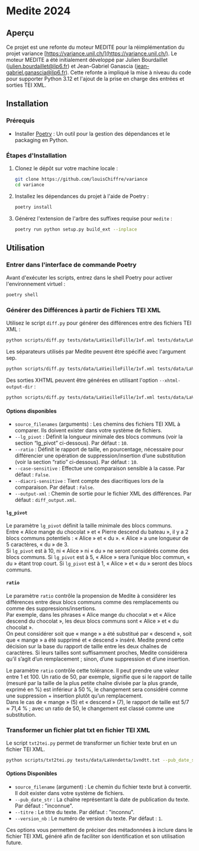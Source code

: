 
# Medite 2024

## Aperçu
Ce projet est une refonte du moteur MEDITE pour la réimplémentation du projet variance [https://variance.unil.ch/](https://variance.unil.ch/). Le moteur MEDITE a été initialement développé par Julien Bourdaillet (julien.bourdaillet@lip6.fr) et Jean-Gabriel Ganascia (jean-gabriel.ganascia@lip6.fr). Cette refonte a impliqué la mise à niveau du code pour supporter Python 3.12 et l'ajout de la prise en charge des entrées et sorties TEI XML.

## Installation

### Prérequis
- Installer [Poetry](https://python-poetry.org/) : Un outil pour la gestion des dépendances et le packaging en Python.

### Étapes d'Installation
1. Clonez le dépôt sur votre machine locale :
    ```bash
    git clone https://github.com/louisChiffre/variance
    cd variance
    ```

2. Installez les dépendances du projet à l'aide de Poetry :
    ```bash
    poetry install
    ```

3. Générez l'extension de l'arbre des suffixes requise pour `medite` :
    ```bash
    poetry run python setup.py build_ext --inplace
    ```

## Utilisation

### Entrer dans l'interface de commande Poetry
Avant d'exécuter les scripts, entrez dans le shell Poetry pour activer l'environnement virtuel :
```bash
poetry shell
```
### Générer des Différences à partir de Fichiers TEI XML
Utilisez le script `diff.py` pour générer des différences entre des fichiers TEI XML :
```bash
python scripts/diff.py tests/data/LaVieilleFille/1vf.xml tests/data/LaVieilleFille/2vf.xml --lg_pivot 7 --ratio 15 --case-sensitive --diacri-sensitive --output-xml test.xml
```
Les séparateurs utilisés par Medite peuvent être spécifié avec l'argument sep.
```bash
python scripts/diff.py tests/data/LaVieilleFille/1vf.xml tests/data/LaVieilleFille/2vf.xml --lg_pivot 7 --ratio 15 --case-sensitive --diacri-sensitive --output-xml test.xml --sep $' !\r,\n:\t;-?"\'`()….»«'
```
Des sorties XHTML peuvent être générées en utilisant l'option `--xhtml-output-dir` :
```bash
python scripts/diff.py tests/data/LaVieilleFille/1vf.xml tests/data/LaVieilleFille/2vf.xml --lg_pivot 7 --ratio 15 --case-sensitive --diacri-sensitive --output-xml test.xml --xhtml-output-dir xhtml
```
#### Options disponibles
- `source_filenames` (arguments) : Les chemins des fichiers TEI XML à comparer. Ils doivent exister dans votre système de fichiers.
- `--lg_pivot` : Définit la longueur minimale des blocs communs (voir la section “lg_pivot” ci-dessous). Par défaut : `10`.
- `--ratio` : Définit le rapport de taille, en pourcentage, nécessaire pour différencier une opération de suppression/insertion d’une substitution (voir la section “ratio” ci-dessous). Par défaut : `10`.
- `--case-sensitive` : Effectue une comparaison sensible à la casse. Par défaut : `False`.
- `--diacri-sensitive` : Tient compte des diacritiques lors de la comparaison. Par défaut : `False`.
- `--output-xml` : Chemin de sortie pour le fichier XML des différences. Par défaut : `diff_output.xml`.

#### `lg_pivot`
Le paramètre `lg_pivot` définit la taille minimale des blocs communs.  
Entre « Alice mange du chocolat » et « Pierre descend du bateau », il y a 2 blocs communs potentiels : « Alice » et «  du ». « Alice » a une longueur de 5 caractères, «  du » de 3.  
Si `lg_pivot` est à 10, ni « Alice » ni «  du » ne seront considérés comme des blocs communs. Si `lg_pivot` est à 5, « Alice » sera l’unique bloc commun, «  du » étant trop court. Si `lg_pivot` est à 1, « Alice » et «  du » seront des blocs communs.

#### `ratio`
Le paramètre `ratio` contrôle la propension de Medite à considérer les différences entre deux blocs communs comme des remplacements ou comme des suppressions/insertions.  
Par exemple, dans les phrases « Alice mange du chocolat » et « Alice descend du chocolat », les deux blocs communs sont « Alice » et «  du chocolat ».  
On peut considérer soit que « mange » a été substitué par « descend », soit que « mange » a été supprimé et « descend » inséré. Medite prend cette décision sur la base du rapport de taille entre les deux chaînes de caractères. Si leurs tailles sont suffisamment proches, Medite considérera qu’il s’agit d’un remplacement ; sinon, d’une suppression et d’une insertion.

Le paramètre `ratio` contrôle cette tolérance. Il peut prendre une valeur entre 1 et 100. Un ratio de 50, par exemple, signifie que si le rapport de taille (mesuré par la taille de la plus petite chaîne divisée par la plus grande, exprimé en %) est inférieur à 50 %, le changement sera considéré comme une suppression + insertion plutôt qu’un remplacement.  
Dans le cas de « mange » (5) et « descend » (7), le rapport de taille est 5/7 ≈ 71,4 % ; avec un ratio de 50, le changement est classé comme une substitution.


### Transformer un fichier plat txt en fichier TEI XML
Le script `txt2tei.py` permet de transformer un fichier texte brut en un fichier TEI XML.

```bash
python scripts/txt2tei.py tests/data/LaVendetta/1vndtt.txt --pub_date_str "1842" --titre "La Vendetta" --version_nb 1
```

#### Options Disponibles
- `source_filename` (argument) : Le chemin du fichier texte brut à convertir. Il doit exister dans votre système de fichiers.
- `--pub_date_str` : La chaîne représentant la date de publication du texte. Par défaut : "inconnue".
- `--titre` : Le titre du texte. Par défaut : "inconnu".
- `--version_nb` : Le numéro de version du texte. Par défaut : `1`.

Ces options vous permettent de préciser des métadonnées à inclure dans le fichier TEI XML généré afin de faciliter son identification et son utilisation future.
